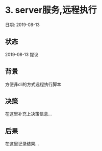 # 3. server服务,远程执行

日期: 2019-08-13

## 状态

2019-08-13 提议

## 背景

方便非cli的方式远程执行脚本

## 决策

在这里补充上决策信息...

## 后果

在这里记录结果...
